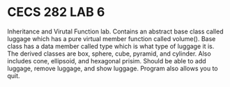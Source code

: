 # CECS 282 LAB 6
Inheritance and Virutal Function lab. 
Contains an abstract base class called luggage which has a pure virtual member function called volume(). Base class has a data member called type which is what type of luggage it is.
The derived classes are box, sphere, cube, pyramid, and cylinder. Also includes cone, ellipsoid, and hexagonal prisim. 
Should be able to add luggage, remove luggage, and show luggage. Program also allows you to quit. 
